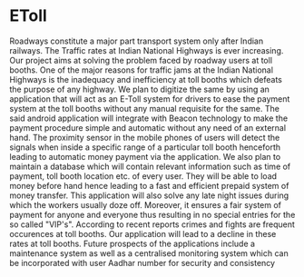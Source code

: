 # EToll
Roadways constitute a major part transport system only after Indian railways. The Traffic rates at Indian National Highways is ever increasing. 
Our project aims at solving the problem faced by roadway users at toll booths. One of the major reasons for traffic jams at the Indian National Highways is the inadequacy and inefficiency at toll booths which defeats the purpose of any highway.
We plan to digitize the same by using an application that will act as an E-Toll system for drivers to ease the payment system at the toll booths without any manual requisite for the same.
The said android application will integrate with Beacon technology to make the payment procedure simple and automatic without any need of an external hand. The proximity sensor in the mobile phones of users will detect the signals when inside a specific range of a particular toll booth henceforth leading to automatic money payment via the application.
We also plan to maintain a database which will contain relevant information such as time of payment, toll booth location etc. of every user. They will be able to load money before hand hence leading to a fast and efficient prepaid system of money transfer. This application will also solve any late night issues during which the workers usually doze off.
Moreover, it ensures a fair system of payment for anyone and everyone thus resulting in no special entries for the so called "VIP's". According to recent reports crimes and fights are frequent occurences at toll booths.
Our application will lead to a  decline in these rates at toll booths. Future prospects of the applications include a maintenance system as well as a centralised monitoring system which can be incorporated with user Aadhar number for security and consistency
